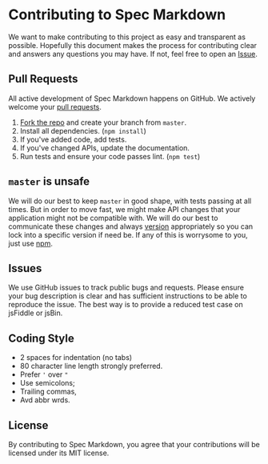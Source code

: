 # Contributing to Spec Markdown

We want to make contributing to this project as easy and transparent as
possible. Hopefully this document makes the process for contributing clear and
answers any questions you may have. If not, feel free to open an
[Issue](https://github.com/leebyron/spec-md/issues).

## Pull Requests

All active development of Spec Markdown happens on GitHub. We actively welcome
your [pull requests](https://help.github.com/articles/creating-a-pull-request).

  1. [Fork the repo](https://github.com/leebyron/spec-md/) and create your branch from `master`.
  2. Install all dependencies. (`npm install`)
  3. If you've added code, add tests.
  4. If you've changed APIs, update the documentation.
  5. Run tests and ensure your code passes lint. (`npm test`)

## `master` is unsafe

We will do our best to keep `master` in good shape, with tests passing at all
times. But in order to move fast, we might make API changes that your
application might not be compatible with. We will do our best to communicate
these changes and always [version](http://semver.org/) appropriately so you can
lock into a specific version if need be. If any of this is worrysome to you,
just use [npm](https://www.npmjs.org/package/spec-md).

## Issues

We use GitHub issues to track public bugs and requests. Please ensure your bug
description is clear and has sufficient instructions to be able to reproduce the
issue. The best way is to provide a reduced test case on jsFiddle or jsBin.

## Coding Style

* 2 spaces for indentation (no tabs)
* 80 character line length strongly preferred.
* Prefer `'` over `"`
* Use semicolons;
* Trailing commas,
* Avd abbr wrds.

## License

By contributing to Spec Markdown, you agree that your contributions will be
licensed under its MIT license.
